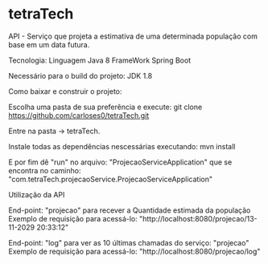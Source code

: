 # tetraTech

API - Serviço que projeta a estimativa de uma determinada população com base em um data futura.

Tecnologia: Linguagem Java 8
            FrameWork Spring Boot
               
               
Necessário para o build do projeto:
  JDK 1.8
  
Como baixar e construir o projeto:
  
  Escolha uma pasta de sua preferência e execute:
    git clone https://github.com/carloses0/tetraTech.git
    
  Entre na pasta -> tetraTech.  
    
  Instale todas as dependências nescessárias executando:
    mvn install
  
  E por fim dê "run" no arquivo: "ProjecaoServiceApplication" que se encontra no caminho: "com.tetraTech.projecaoService.ProjecaoServiceApplication"
  
Utilização da API
  
   End-point: "projecao" para recever a Quantidade estimada da população
    Exemplo de requisição para acessá-lo: "http://localhost:8080/projecao/13-11-2029 20:33:12"
    
   End-point: "log" para ver as 10 últimas chamadas do serviço: "projecao"
    Exemplo de requisição para acessá-lo: "http://localhost:8080/projecao/log"
